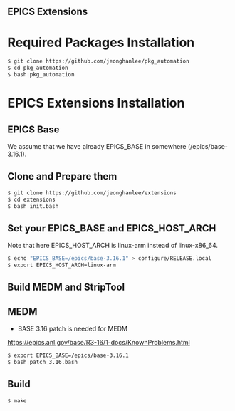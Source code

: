 EPICS Extensions
---


# Required Packages Installation

```sh
$ git clone https://github.com/jeonghanlee/pkg_automation
$ cd pkg_automation
$ bash pkg_automation
```


# EPICS Extensions Installation

## EPICS Base

We assume that we have already EPICS_BASE in somewhere (/epics/base-3.16.1).


## Clone and Prepare them
```sh
$ git clone https://github.com/jeonghanlee/extensions
$ cd extensions
$ bash init.bash
```

## Set your EPICS_BASE and EPICS_HOST_ARCH
Note that here EPICS_HOST_ARCH is linux-arm instead of linux-x86_64.

```sh
$ echo "EPICS_BASE=/epics/base-3.16.1" > configure/RELEASE.local
$ export EPICS_HOST_ARCH=linux-arm
```

## Build MEDM and StripTool


## MEDM
* BASE 3.16 patch is needed for MEDM

https://epics.anl.gov/base/R3-16/1-docs/KnownProblems.html
```sh
$ export EPICS_BASE=/epics/base-3.16.1
$ bash patch_3.16.bash
```

## Build

```sh
$ make

```
